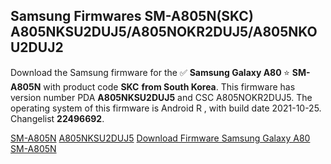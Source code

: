 <h2>Samsung Firmwares SM-A805N(SKC) A805NKSU2DUJ5/A805NOKR2DUJ5/A805NKOU2DUJ2</h2>
Download the Samsung firmware for the ✅ <strong>Samsung Galaxy A80 </strong> ⭐ <strong>SM-A805N</strong> with product code <strong>SKC</strong> <strong> from South Korea</strong>. This firmware has version number PDA <strong>A805NKSU2DUJ5</strong> and CSC A805NOKR2DUJ5. The operating system of this firmware is Android R , with build date 2021-10-25. Changelist <strong>22496692</strong>.


[SM-A805N](https://samfirm.shop/samsung/model/SM-A805N)
[A805NKSU2DUJ5](https://samfirm.shop/samsung/pda/A805NKSU2DUJ5)
[Download Firmware Samsung Galaxy A80 SM-A805N](https://samfirm.shop/samsung/firmware/467956)
